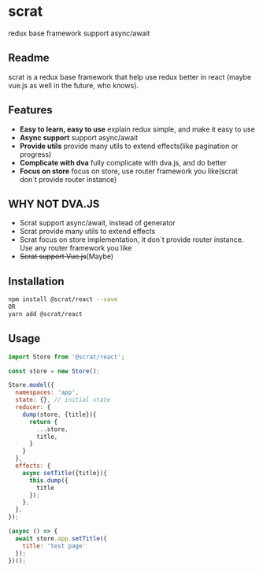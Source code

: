 # scrat
redux base framework support async/await

## Readme
scrat is a redux base framework that help use redux better in react (maybe vue.js as well in the future, who knows).

## Features
- **Easy to learn, easy to use** explain redux simple, and make it easy to use
- **Async support** support async/await
- **Provide utils** provide many utils to extend effects(like pagination or progress)
- **Complicate with dva** fully complicate with dva.js, and do better 
- **Focus on store** focus on store, use router framework you like(scrat don`t provide router instance)

## WHY NOT DVA.JS
- Scrat support async/await, instead of generator
- Scrat provide many utils to extend effects
- Scrat focus on store implementation, it don`t provide router instance. Use any router framework you like
- <del>Scrat support Vue.js</del>(Maybe)

## Installation
```bash
npm install @scrat/react --save
OR
yarn add @scrat/react
```

## Usage
```javascript
import Store from '@scrat/react';

const store = new Store();

Store.model({
  namespaces: 'app',
  state: {}, // initial state
  reducer: {
    dump(store, {title}){
      return {
        ...store,
        title,
      }
    }
  },
  effects: {
    async setTitle({title}){
      this.dump({
        title
      });
    },
  },
});

(async () => {
  await store.app.setTitle({
    title: 'test page'
  });
})();
```
